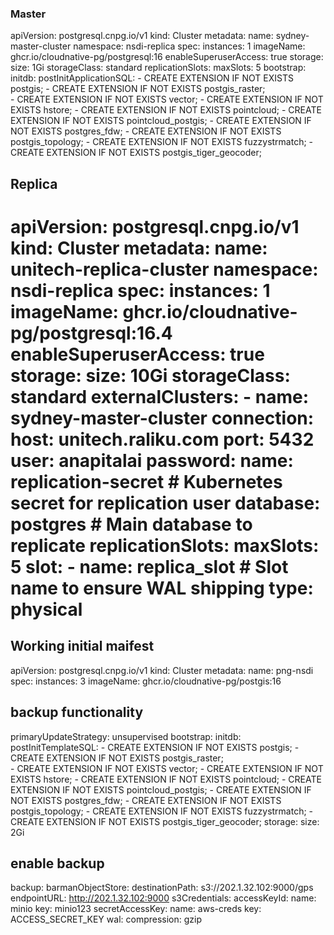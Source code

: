### Master
apiVersion: postgresql.cnpg.io/v1
kind: Cluster
metadata:
  name: sydney-master-cluster
  namespace: nsdi-replica
spec:
  instances: 1
  imageName: ghcr.io/cloudnative-pg/postgresql:16
  enableSuperuserAccess: true
  storage:
    size: 1Gi
    storageClass: standard
  replicationSlots:
    maxSlots: 5
  bootstrap:
    initdb:
      postInitApplicationSQL:
        - CREATE EXTENSION IF NOT EXISTS postgis;
        - CREATE EXTENSION IF NOT EXISTS postgis_raster;       
        - CREATE EXTENSION IF NOT EXISTS vector;
        - CREATE EXTENSION IF NOT EXISTS hstore;
        - CREATE EXTENSION IF NOT EXISTS pointcloud;
        - CREATE EXTENSION IF NOT EXISTS pointcloud_postgis;
        - CREATE EXTENSION IF NOT EXISTS postgres_fdw;
        - CREATE EXTENSION IF NOT EXISTS postgis_topology;
        - CREATE EXTENSION IF NOT EXISTS fuzzystrmatch;
        - CREATE EXTENSION IF NOT EXISTS postgis_tiger_geocoder;

## Replica
apiVersion: postgresql.cnpg.io/v1
kind: Cluster
metadata:
  name: unitech-replica-cluster
  namespace: nsdi-replica
spec:
  instances: 1
  imageName: ghcr.io/cloudnative-pg/postgresql:16.4
  enableSuperuserAccess: true
  storage:
    size: 10Gi
    storageClass: standard
  externalClusters:
    - name: sydney-master-cluster
      connection:
        host: unitech.raliku.com
        port: 5432
        user: anapitalai
        password:
          name: replication-secret  # Kubernetes secret for replication user
        database: postgres  # Main database to replicate
  replicationSlots:
    maxSlots: 5
    slot:
      - name: replica_slot  # Slot name to ensure WAL shipping
        type: physical
=======================================================================
## Working initial maifest

apiVersion: postgresql.cnpg.io/v1
kind: Cluster
metadata:
  name: png-nsdi
spec:
  instances: 3
  imageName: ghcr.io/cloudnative-pg/postgis:16
  ## backup functionality
  primaryUpdateStrategy: unsupervised
  bootstrap:
    initdb:
      postInitTemplateSQL:
        - CREATE EXTENSION IF NOT EXISTS postgis;
        - CREATE EXTENSION IF NOT EXISTS postgis_raster;       
        - CREATE EXTENSION IF NOT EXISTS vector;
        - CREATE EXTENSION IF NOT EXISTS hstore;
        - CREATE EXTENSION IF NOT EXISTS pointcloud;
        - CREATE EXTENSION IF NOT EXISTS pointcloud_postgis;
        - CREATE EXTENSION IF NOT EXISTS postgres_fdw;
        - CREATE EXTENSION IF NOT EXISTS postgis_topology;
        - CREATE EXTENSION IF NOT EXISTS fuzzystrmatch;
        - CREATE EXTENSION IF NOT EXISTS postgis_tiger_geocoder;
  storage:
    size: 2Gi
  ## enable backup
  backup:
    barmanObjectStore:
      destinationPath: s3://202.1.32.102:9000/gps
      endpointURL: http://202.1.32.102:9000
      s3Credentials:
        accessKeyId:
          name: minio
          key: minio123
        secretAccessKey:
          name: aws-creds
          key: ACCESS_SECRET_KEY
      wal:
        compression: gzip